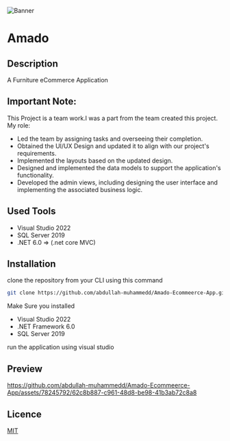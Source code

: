![Banner](https://github.com/abdullah-muhammedd/banners/blob/master/Blue%20Purple%20Gradient%20Grand%20Opening%20Medium%20Banner.png?raw=true)


# Amado 
## Description 
A Furniture eCommerce Application

## Important Note: 
This Project is a team work.I was a part from the team created this project. 
My role: 
- Led the team by assigning tasks and overseeing their completion.
- Obtained the UI/UX Design and updated it to align with our project's requirements.
- Implemented the layouts based on the updated design.
- Designed and implemented the data models to support the application's functionality.
- Developed the admin views, including designing the user interface and implementing the associated business logic.

## Used Tools
- Visual Studio 2022
- SQL Server 2019
- .NET 6.0 => (.net core MVC)
  
## Installation 
clone the repository from your CLI using this command 
```bash 
git clone https://github.com/abdullah-muhammedd/Amado-Ecommeerce-App.git
```
Make Sure you installed 
- Visual Studio 2022
- .NET Framework 6.0
- SQL Server 2019
  
run the application using visual studio 

## Preview
https://github.com/abdullah-muhammedd/Amado-Ecommeerce-App/assets/78245792/62c8b887-c961-48d8-be98-41b3ab72c8a8



## Licence 
[MIT](https://choosealicense.com/licenses/mit/)
